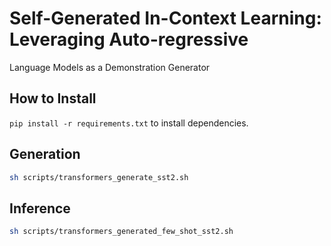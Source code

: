 # Self-Generated In-Context Learning: Leveraging Auto-regressive
Language Models as a Demonstration Generator

## How to Install

<code>pip install -r requirements.txt</code> to install dependencies.


## Generation

```bash
sh scripts/transformers_generate_sst2.sh
```

## Inference


```bash
sh scripts/transformers_generated_few_shot_sst2.sh
```

